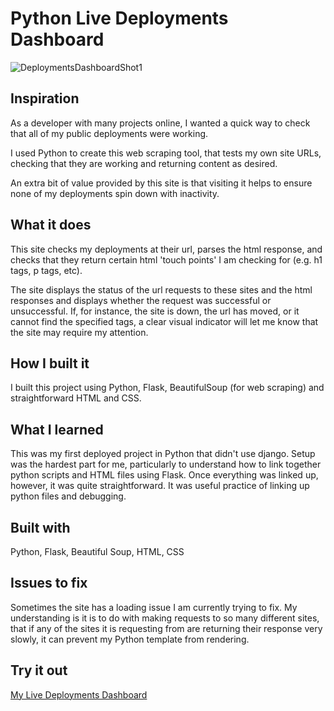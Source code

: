 # Python Live Deployments Dashboard


![DeploymentsDashboardShot1](https://github.com/jamesdiffeycoding/python-live-deployments-dashboard/assets/139918141/c6d6d78f-0136-4ce7-8315-9fbcdefbef54)

## Inspiration
As a developer with many projects online, I wanted a quick way to check that all of my public deployments were working.

I used Python to create this web scraping tool, that tests my own site URLs, checking that they are working and returning content as desired.

An extra bit of value provided by this site is that visiting it helps to ensure none of my deployments spin down with inactivity.


## What it does

This site checks my deployments at their url, parses the html response, and checks that they return certain html 'touch points' I am checking for (e.g. h1 tags, p tags, etc).

The site displays the status of the url requests to these sites and the html responses and displays whether the request was successful or unsuccessful. If, for instance, the site is down, the url has moved, or it cannot find the specified tags, a clear visual indicator will let me know that the site may require my attention.

## How I built it
I built this project using Python, Flask, BeautifulSoup (for web scraping) and straightforward HTML and CSS.

## What I learned
This was my first deployed project in Python that didn't use django. Setup was the hardest part for me, particularly to understand how to link together python scripts and HTML files using Flask. Once everything was linked up, however, it was quite straightforward. It was useful practice of linking up python files and debugging.

## Built with
Python, Flask, Beautiful Soup, HTML, CSS 

## Issues to fix
Sometimes the site has a loading issue I am currently trying to fix. My understanding is it is to do with making requests to so many different sites, that if any of the sites it is requesting from are returning their response very slowly, it can prevent my Python template from rendering.

## Try it out
[My Live Deployments Dashboard](https://jamesdiffeycoding-pythonlivedashboard.vercel.app/)
